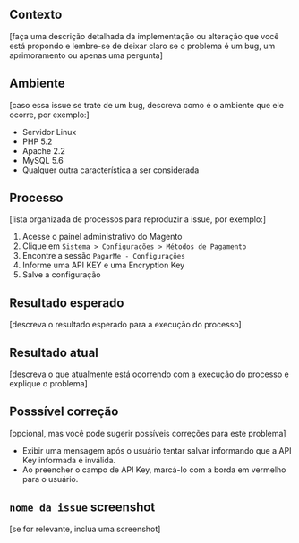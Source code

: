 ## Contexto

[faça uma descrição detalhada da implementação ou alteração que você está propondo e lembre-se de deixar claro se o problema é um bug, um aprimoramento ou apenas uma pergunta]

## Ambiente

[caso essa issue se trate de um bug, descreva como é o ambiente que ele ocorre, por exemplo:]

* Servidor Linux
* PHP 5.2
* Apache 2.2
* MySQL 5.6
* Qualquer outra característica a ser considerada

## Processo

[lista organizada de processos para reproduzir a issue, por exemplo:]

1. Acesse o painel administrativo do Magento
2. Clique em `Sistema > Configurações > Métodos de Pagamento`
3. Encontre a sessão `PagarMe - Configurações`
4. Informe uma API KEY e uma Encryption Key
5. Salve a configuração

## Resultado esperado

[descreva o resultado esperado para a execução do processo]

## Resultado atual

[descreva o que atualmente está ocorrendo com a execução do processo e explique o problema]

## Posssível correção

[opcional, mas você pode sugerir possíveis correções para este problema]

* Exibir uma mensagem após o usuário tentar salvar informando que a API Key informada é inválida.
* Ao preencher o campo de API Key, marcá-lo com a borda em vermelho para o usuário.

## `nome da issue` screenshot

[se for relevante, inclua uma screenshot]
